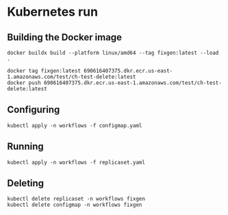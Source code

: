 # Kubernetes run

## Building the Docker image
```
docker buildx build --platform linux/amd64 --tag fixgen:latest --load .

docker tag fixgen:latest 690616407375.dkr.ecr.us-east-1.amazonaws.com/test/ch-test-delete:latest
docker push 690616407375.dkr.ecr.us-east-1.amazonaws.com/test/ch-test-delete:latest
```

## Configuring
```
kubectl apply -n workflows -f configmap.yaml
```

## Running
```
kubectl apply -n workflows -f replicaset.yaml
```

## Deleting
```
kubectl delete replicaset -n workflows fixgen
kubectl delete configmap -n workflows fixgen
```